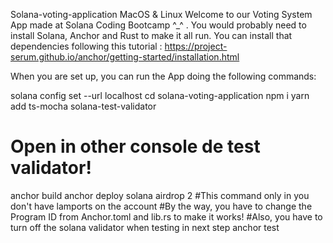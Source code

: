 Solana-voting-application
MacOS & Linux
Welcome to our Voting System App made at Solana Coding Bootcamp ^_^ . You would probably need to install Solana, Anchor and Rust to make it all run. You can install that dependencies following this tutorial : https://project-serum.github.io/anchor/getting-started/installation.html

When you are set up, you can run the App doing the following commands:

solana config set --url localhost
cd solana-voting-application
npm i
yarn add ts-mocha
solana-test-validator
# Open in other console de test validator!
anchor build
anchor deploy
solana airdrop 2 <YOURPUBKEY>
#This command only in you don't have lamports on the account
#By the way, you have to change the Program ID from Anchor.toml and lib.rs to make it works!
#Also, you have to turn off the solana validator when testing in next step
anchor test
